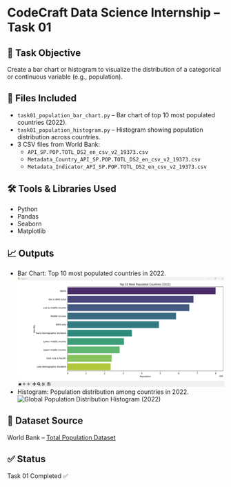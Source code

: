 # CodeCraft Data Science Internship – Task 01

## 🎯 Task Objective
Create a bar chart or histogram to visualize the distribution of a categorical or continuous variable (e.g., population).

## 📂 Files Included
- `task01_population_bar_chart.py` – Bar chart of top 10 most populated countries (2022).
- `task01_population_histogram.py` – Histogram showing population distribution across countries.
- 3 CSV files from World Bank:
  - `API_SP.POP.TOTL_DS2_en_csv_v2_19373.csv`
  - `Metadata_Country_API_SP.POP.TOTL_DS2_en_csv_v2_19373.csv`
  - `Metadata_Indicator_API_SP.POP.TOTL_DS2_en_csv_v2_19373.csv`

## 🛠️ Tools & Libraries Used
- Python
- Pandas
- Seaborn
- Matplotlib

## 📈 Outputs
- Bar Chart: Top 10 most populated countries in 2022.
![Top 10 Most Populated Countries (2022)](task01_population_bar_output.png)
- Histogram: Population distribution among countries in 2022.
![Global Population Distribution Histogram (2022)](task01_population%20histo%20output.png)



## 📌 Dataset Source
World Bank – [Total Population Dataset](https://data.worldbank.org/indicator/SP.POP.TOTL)

## ✅ Status
Task 01 Completed ✅
